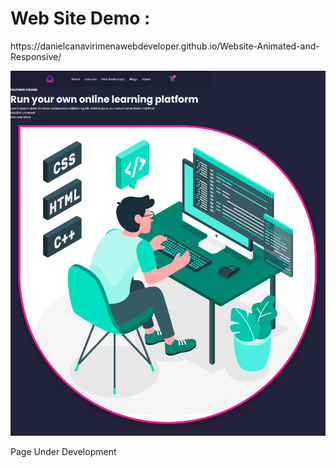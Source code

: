 <h1>Web Site Demo : </h1>

<p>https://danielcanavirimenawebdeveloper.github.io/Website-Animated-and-Responsive/</p>

<img src="img/imagen.png">

<p>Page Under Development</p>